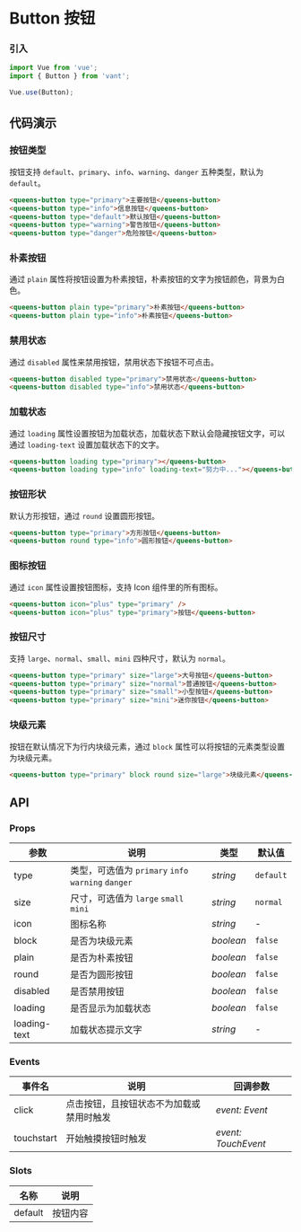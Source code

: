 # Button 按钮

### 引入

```js
import Vue from 'vue';
import { Button } from 'vant';

Vue.use(Button);
```

## 代码演示

### 按钮类型

按钮支持 `default`、`primary`、`info`、`warning`、`danger` 五种类型，默认为 `default`。

```html
<queens-button type="primary">主要按钮</queens-button>
<queens-button type="info">信息按钮</queens-button>
<queens-button type="default">默认按钮</queens-button>
<queens-button type="warning">警告按钮</queens-button>
<queens-button type="danger">危险按钮</queens-button>
```

### 朴素按钮

通过 `plain` 属性将按钮设置为朴素按钮，朴素按钮的文字为按钮颜色，背景为白色。

```html
<queens-button plain type="primary">朴素按钮</queens-button>
<queens-button plain type="info">朴素按钮</queens-button>
```

### 禁用状态

通过 `disabled` 属性来禁用按钮，禁用状态下按钮不可点击。

```html
<queens-button disabled type="primary">禁用状态</queens-button>
<queens-button disabled type="info">禁用状态</queens-button>
```

### 加载状态

通过 `loading` 属性设置按钮为加载状态，加载状态下默认会隐藏按钮文字，可以通过 `loading-text` 设置加载状态下的文字。

```html
<queens-button loading type="primary"></queens-button>
<queens-button loading type="info" loading-text="努力中..."></queens-button>
```

### 按钮形状

默认方形按钮，通过 `round` 设置圆形按钮。

```html
<queens-button type="primary">方形按钮</queens-button>
<queens-button round type="info">圆形按钮</queens-button>
```

### 图标按钮

通过 `icon` 属性设置按钮图标，支持 Icon 组件里的所有图标。

```html
<queens-button icon="plus" type="primary" />
<queens-button icon="plus" type="primary">按钮</queens-button>
```

### 按钮尺寸

支持 `large`、`normal`、`small`、`mini` 四种尺寸，默认为 `normal`。

```html
<queens-button type="primary" size="large">大号按钮</queens-button>
<queens-button type="primary" size="normal">普通按钮</queens-button>
<queens-button type="primary" size="small">小型按钮</queens-button>
<queens-button type="primary" size="mini">迷你按钮</queens-button>
```

### 块级元素

按钮在默认情况下为行内块级元素，通过 `block` 属性可以将按钮的元素类型设置为块级元素。

```html
<queens-button type="primary" block round size="large">块级元素</queens-button>
```

## API

### Props

| 参数 | 说明 | 类型 | 默认值 |
| --- | --- | --- | --- |
| type | 类型，可选值为 `primary` `info` `warning` `danger` | _string_ | `default` |
| size | 尺寸，可选值为 `large` `small` `mini` | _string_ | `normal` |
| icon | 图标名称 | _string_ | - |
| block | 是否为块级元素 | _boolean_ | `false` |
| plain | 是否为朴素按钮 | _boolean_ | `false` |
| round | 是否为圆形按钮 | _boolean_ | `false` |
| disabled | 是否禁用按钮 | _boolean_ | `false` |
| loading | 是否显示为加载状态 | _boolean_ | `false` |
| loading-text | 加载状态提示文字 | _string_ | - |

### Events

| 事件名     | 说明                                     | 回调参数            |
| ---------- | ---------------------------------------- | ------------------- |
| click      | 点击按钮，且按钮状态不为加载或禁用时触发 | _event: Event_      |
| touchstart | 开始触摸按钮时触发                       | _event: TouchEvent_ |

### Slots

| 名称              | 说明           |
| ----------------- | -------------- |
| default           | 按钮内容       |
